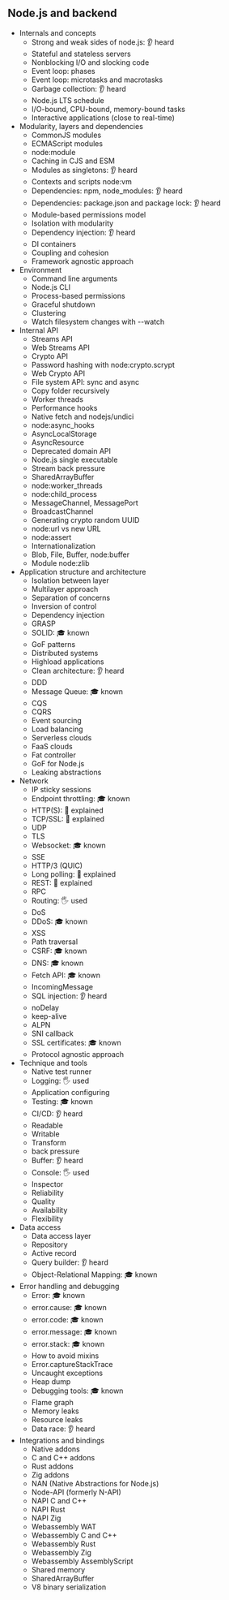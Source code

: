 ## Node.js and backend

- Internals and concepts
  - Strong and weak sides of node.js: 👂 heard
  - Stateful and stateless servers
  - Nonblocking I/O and slocking code
  - Event loop: phases
  - Event loop: microtasks and macrotasks
  - Garbage collection: 👂 heard
  - Node.js LTS schedule
  - I/O-bound, CPU-bound, memory-bound tasks
  - Interactive applications (close to real-time)
- Modularity, layers and dependencies
  - CommonJS modules
  - ECMAScript modules
  - node:module
  - Caching in CJS and ESM
  - Modules as singletons: 👂 heard
  - Contexts and scripts node:vm
  - Dependencies: npm, node_modules: 👂 heard
  - Dependencies: package.json and package lock: 👂 heard
  - Module-based permissions model
  - Isolation with modularity
  - Dependency injection: 👂 heard
  - DI containers
  - Coupling and cohesion
  - Framework agnostic approach
- Environment
  - Command line arguments
  - Node.js CLI
  - Process-based permissions
  - Graceful shutdown
  - Clustering
  - Watch filesystem changes with --watch
- Internal API
  - Streams API
  - Web Streams API
  - Crypto API
  - Password hashing with node:crypto.scrypt
  - Web Crypto API
  - File system API: sync and async
  - Copy folder recursively
  - Worker threads
  - Performance hooks
  - Native fetch and nodejs/undici
  - node:async_hooks
  - AsyncLocalStorage
  - AsyncResource
  - Deprecated domain API
  - Node.js single executable
  - Stream back pressure
  - SharedArrayBuffer
  - node:worker_threads
  - node:child_process
  - MessageChannel, MessagePort
  - BroadcastChannel
  - Generating crypto random UUID
  - node:url vs new URL
  - node:assert
  - Internationalization
  - Blob, File, Buffer, node:buffer
  - Module node:zlib
- Application structure and architecture
  - Isolation between layer
  - Multilayer approach
  - Separation of concerns
  - Inversion of control
  - Dependency injection
  - GRASP
  - SOLID: 🎓 known
  - GoF patterns
  - Distributed systems
  - Highload applications
  - Clean architecture: 👂 heard
  - DDD
  - Message Queue: 🎓 known
  - CQS
  - CQRS
  - Event sourcing
  - Load balancing
  - Serverless clouds
  - FaaS clouds
  - Fat controller
  - GoF for Node.js
  - Leaking abstractions
- Network
  - IP sticky sessions
  - Endpoint throttling: 🎓 known
  - HTTP(S): 🙋 explained
  - TCP/SSL: 🙋 explained
  - UDP
  - TLS
  - Websocket: 🎓 known
  - SSE
  - HTTP/3 (QUIC)
  - Long polling: 🙋 explained
  - REST: 🙋 explained
  - RPC
  - Routing: 🖐️ used
  - DoS
  - DDoS: 🎓 known
  - XSS
  - Path traversal
  - CSRF: 🎓 known
  - DNS: 🎓 known
  - Fetch API: 🎓 known
  - IncomingMessage
  - SQL injection: 👂 heard
  - noDelay
  - keep-alive
  - ALPN
  - SNI callback
  - SSL certificates: 🎓 known
  - Protocol agnostic approach
- Technique and tools
  - Native test runner
  - Logging: 🖐️ used
  - Application configuring
  - Testing: 🎓 known
  - CI/CD: 👂 heard
  - Readable
  - Writable
  - Transform
  - back pressure
  - Buffer: 👂 heard
  - Console: 🖐️ used
  - Inspector
  - Reliability
  - Quality
  - Availability
  - Flexibility
- Data access
  - Data access layer
  - Repository
  - Active record
  - Query builder: 👂 heard
  - Object-Relational Mapping: 🎓 known
- Error handling and debugging
  - Error: 🎓 known
  - error.cause: 🎓 known
  - error.code: 🎓 known
  - error.message: 🎓 known
  - error.stack: 🎓 known
  - How to avoid mixins
  - Error.captureStackTrace
  - Uncaught exceptions
  - Heap dump
  - Debugging tools: 🎓 known
  - Flame graph
  - Memory leaks
  - Resource leaks
  - Data race: 👂 heard
- Integrations and bindings
  - Native addons
  - C and C++ addons
  - Rust addons
  - Zig addons
  - NAN (Native Abstractions for Node.js)
  - Node-API (formerly N-API)
  - NAPI C and C++
  - NAPI Rust
  - NAPI Zig
  - Webassembly WAT
  - Webassembly C and C++
  - Webassembly Rust
  - Webassembly Zig
  - Webassembly AssemblyScript
  - Shared memory
  - SharedArrayBuffer
  - V8 binary serialization
